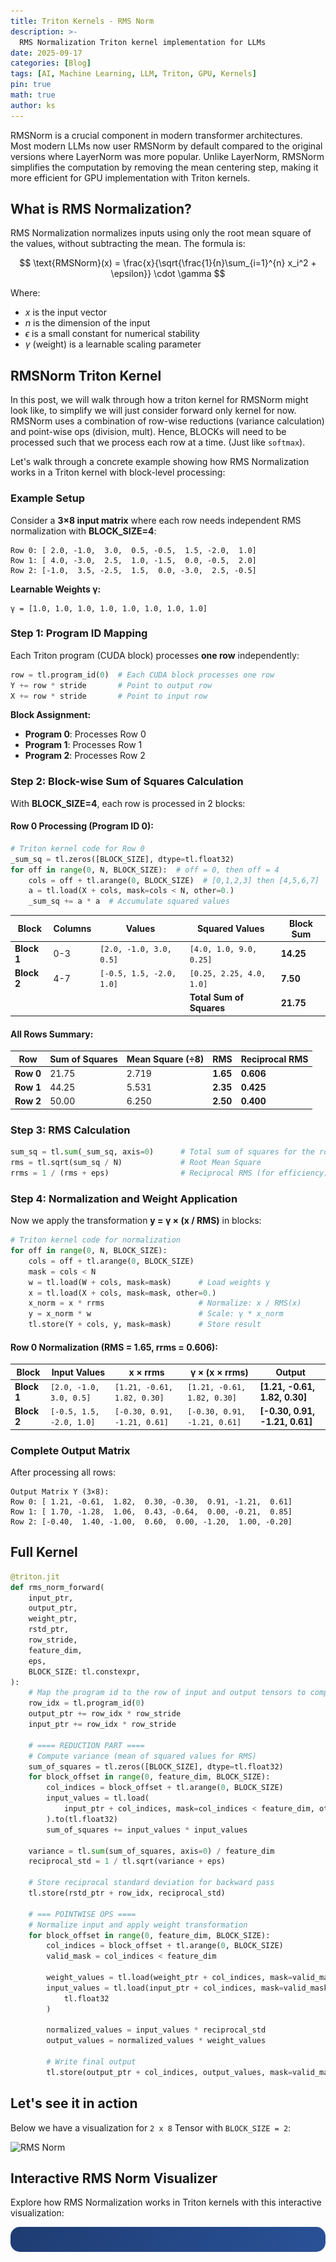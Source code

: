 ```yaml
---
title: Triton Kernels - RMS Norm
description: >-
  RMS Normalization Triton kernel implementation for LLMs
date: 2025-09-17
categories: [Blog]
tags: [AI, Machine Learning, LLM, Triton, GPU, Kernels]
pin: true
math: true
author: ks
---
```


RMSNorm is a crucial component in modern transformer architectures. Most modern LLMs now user RMSNorm by default compared to the original versions where LayerNorm was more popular. Unlike LayerNorm, RMSNorm simplifies the computation by removing the mean centering step, making it more efficient for GPU implementation with Triton kernels.

## What is RMS Normalization?

RMS Normalization normalizes inputs using only the root mean square of the values, without subtracting the mean. The formula is:

$$
\text{RMSNorm}(x) = \frac{x}{\sqrt{\frac{1}{n}\sum_{i=1}^{n} x_i^2 + \epsilon}} \cdot \gamma
$$

Where:
- $x$ is the input vector
- $n$ is the dimension of the input
- $\epsilon$ is a small constant for numerical stability
- $\gamma$ (weight) is a learnable scaling parameter

## RMSNorm Triton Kernel

In this post, we will walk through how a triton kernel for RMSNorm might look like, to simplify we will just consider forward only kernel for now. RMSNorm uses a combination of row-wise reductions (variance calculation) and point-wise ops (division, mult). Hence, BLOCKs will need to be processed such that we process each row at a time. (Just like `softmax`). 

Let's walk through a concrete example showing how RMS Normalization works in a Triton kernel with block-level processing:

### Example Setup

Consider a **3×8 input matrix** where each row needs independent RMS normalization with **BLOCK_SIZE=4**:

```
Row 0: [ 2.0, -1.0,  3.0,  0.5, -0.5,  1.5, -2.0,  1.0]
Row 1: [ 4.0, -3.0,  2.5,  1.0, -1.5,  0.0, -0.5,  2.0]
Row 2: [-1.0,  3.5, -2.5,  1.5,  0.0, -3.0,  2.5, -0.5]
```

**Learnable Weights γ:**
```
γ = [1.0, 1.0, 1.0, 1.0, 1.0, 1.0, 1.0, 1.0]
```

### Step 1: Program ID Mapping

Each Triton program (CUDA block) processes **one row** independently:

```python
row = tl.program_id(0)  # Each CUDA block processes one row
Y += row * stride       # Point to output row
X += row * stride       # Point to input row
```

**Block Assignment:**
- **Program 0**: Processes Row 0
- **Program 1**: Processes Row 1
- **Program 2**: Processes Row 2

### Step 2: Block-wise Sum of Squares Calculation

With **BLOCK_SIZE=4**, each row is processed in 2 blocks:


#### Row 0 Processing (Program ID 0):

```python
# Triton kernel code for Row 0
_sum_sq = tl.zeros([BLOCK_SIZE], dtype=tl.float32)
for off in range(0, N, BLOCK_SIZE):  # off = 0, then off = 4
    cols = off + tl.arange(0, BLOCK_SIZE)  # [0,1,2,3] then [4,5,6,7]
    a = tl.load(X + cols, mask=cols < N, other=0.)
    _sum_sq += a * a  # Accumulate squared values
```


| Block | Columns | Values | Squared Values | Block Sum |
|-------|---------|--------|----------------|-----------|
| **Block 1** | 0-3 | `[2.0, -1.0, 3.0, 0.5]` | `[4.0, 1.0, 9.0, 0.25]` | **14.25** |
| **Block 2** | 4-7 | `[-0.5, 1.5, -2.0, 1.0]` | `[0.25, 2.25, 4.0, 1.0]` | **7.50** |
| | | | **Total Sum of Squares** | **21.75** |


#### All Rows Summary:

| Row | Sum of Squares | Mean Square (÷8) | RMS | Reciprocal RMS |
|-----|----------------|------------------|-----|----------------|
| **Row 0** | 21.75 | 2.719 | **1.65** | **0.606** |
| **Row 1** | 44.25 | 5.531 | **2.35** | **0.425** |
| **Row 2** | 50.00 | 6.250 | **2.50** | **0.400** |

### Step 3: RMS Calculation

```python
sum_sq = tl.sum(_sum_sq, axis=0)      # Total sum of squares for the row
rms = tl.sqrt(sum_sq / N)             # Root Mean Square
rrms = 1 / (rms + eps)                # Reciprocal RMS (for efficiency)
```

### Step 4: Normalization and Weight Application

Now we apply the transformation **y = γ × (x / RMS)** in blocks:

```python
# Triton kernel code for normalization
for off in range(0, N, BLOCK_SIZE):
    cols = off + tl.arange(0, BLOCK_SIZE)
    mask = cols < N
    w = tl.load(W + cols, mask=mask)      # Load weights γ
    x = tl.load(X + cols, mask=mask, other=0.)
    x_norm = x * rrms                     # Normalize: x / RMS(x)
    y = x_norm * w                        # Scale: γ * x_norm
    tl.store(Y + cols, y, mask=mask)      # Store result
```

#### Row 0 Normalization (RMS = 1.65, rrms = 0.606):

| Block | Input Values | x × rrms | γ × (x × rrms) | Output |
|-------|--------------|----------|----------------|--------|
| **Block 1** | `[2.0, -1.0, 3.0, 0.5]` | `[1.21, -0.61, 1.82, 0.30]` | `[1.21, -0.61, 1.82, 0.30]` | **[1.21, -0.61, 1.82, 0.30]** |
| **Block 2** | `[-0.5, 1.5, -2.0, 1.0]` | `[-0.30, 0.91, -1.21, 0.61]` | `[-0.30, 0.91, -1.21, 0.61]` | **[-0.30, 0.91, -1.21, 0.61]** |



### Complete Output Matrix

After processing all rows:

```
Output Matrix Y (3×8):
Row 0: [ 1.21, -0.61,  1.82,  0.30, -0.30,  0.91, -1.21,  0.61]
Row 1: [ 1.70, -1.28,  1.06,  0.43, -0.64,  0.00, -0.21,  0.85]
Row 2: [-0.40,  1.40, -1.00,  0.60,  0.00, -1.20,  1.00, -0.20]
```

## Full Kernel

```python
@triton.jit
def rms_norm_forward(
    input_ptr,
    output_ptr,
    weight_ptr,
    rstd_ptr,
    row_stride,
    feature_dim,
    eps,
    BLOCK_SIZE: tl.constexpr,
):
    # Map the program id to the row of input and output tensors to compute
    row_idx = tl.program_id(0)
    output_ptr += row_idx * row_stride
    input_ptr += row_idx * row_stride

    # ==== REDUCTION PART ====
    # Compute variance (mean of squared values for RMS)
    sum_of_squares = tl.zeros([BLOCK_SIZE], dtype=tl.float32)
    for block_offset in range(0, feature_dim, BLOCK_SIZE):
        col_indices = block_offset + tl.arange(0, BLOCK_SIZE)
        input_values = tl.load(
            input_ptr + col_indices, mask=col_indices < feature_dim, other=0.0
        ).to(tl.float32)
        sum_of_squares += input_values * input_values

    variance = tl.sum(sum_of_squares, axis=0) / feature_dim
    reciprocal_std = 1 / tl.sqrt(variance + eps)

    # Store reciprocal standard deviation for backward pass
    tl.store(rstd_ptr + row_idx, reciprocal_std)

    # === POINTWISE OPS ====
    # Normalize input and apply weight transformation
    for block_offset in range(0, feature_dim, BLOCK_SIZE):
        col_indices = block_offset + tl.arange(0, BLOCK_SIZE)
        valid_mask = col_indices < feature_dim

        weight_values = tl.load(weight_ptr + col_indices, mask=valid_mask)
        input_values = tl.load(input_ptr + col_indices, mask=valid_mask, other=0.0).to(
            tl.float32
        )

        normalized_values = input_values * reciprocal_std
        output_values = normalized_values * weight_values

        # Write final output
        tl.store(output_ptr + col_indices, output_values, mask=valid_mask)
```

## Let's see it in action

Below we have a visualization for `2 x 8` Tensor with `BLOCK_SIZE = 2`:

![RMS Norm](/assets/rms_norm.gif)

## Interactive RMS Norm Visualizer

Explore how RMS Normalization works in Triton kernels with this interactive visualization:

<div id="rms-norm-visualizer-container">
    <style>
        #rms-norm-visualizer-container {
            font-family: 'Monaco', 'Menlo', monospace;
            margin: 0;
            padding: 20px;
            background: linear-gradient(135deg, #1e3c72, #2a5298);
            color: white;
            border-radius: 15px;
        }

        #rms-norm-visualizer-container .container {
            max-width: 100%;
            margin: 0 auto;
            background: rgba(0, 0, 0, 0.3);
            border-radius: 15px;
            padding: 20px;
            backdrop-filter: blur(10px);
            overflow-x: auto;
        }

        #rms-norm-visualizer-container h1 {
            text-align: center;
            color: #64b5f6;
            margin-bottom: 30px;
            text-shadow: 2px 2px 4px rgba(0,0,0,0.5);
        }

        #rms-norm-visualizer-container .controls {
            display: flex;
            gap: 15px;
            margin-bottom: 25px;
            flex-wrap: wrap;
            align-items: center;
            justify-content: center;
        }

        #rms-norm-visualizer-container .control-group {
            display: flex;
            flex-direction: column;
            align-items: center;
            gap: 5px;
        }

        #rms-norm-visualizer-container label {
            font-size: 12px;
            color: #b3e5fc;
            font-weight: bold;
        }

        #rms-norm-visualizer-container input,
        #rms-norm-visualizer-container button,
        #rms-norm-visualizer-container select {
            padding: 8px 12px;
            border: none;
            border-radius: 8px;
            background: rgba(0, 0, 0, 0.4);
            color: white;
            font-family: inherit;
            backdrop-filter: blur(5px);
            border: 1px solid rgba(100, 181, 246, 0.3);
        }

        #rms-norm-visualizer-container select option {
            background: rgba(0, 0, 0, 0.9);
            color: white;
            border: none;
        }

        #rms-norm-visualizer-container button {
            background: linear-gradient(45deg, #4fc3f7, #29b6f6);
            cursor: pointer;
            font-weight: bold;
            transition: all 0.3s ease;
            box-shadow: 0 4px 15px rgba(79, 195, 247, 0.3);
        }

        #rms-norm-visualizer-container button:hover {
            transform: translateY(-2px);
            box-shadow: 0 6px 20px rgba(79, 195, 247, 0.4);
        }

        #rms-norm-visualizer-container .visualization {
            display: flex;
            flex-direction: column;
            gap: 20px;
            margin-bottom: 25px;
        }

        #rms-norm-visualizer-container .tensor-display {
            background: rgba(0, 0, 0, 0.4);
            border-radius: 10px;
            padding: 15px;
            border: 2px solid rgba(100, 181, 246, 0.3);
            min-width: 0;
            overflow: hidden;
        }

        #rms-norm-visualizer-container .tensor-title {
            font-size: 16px;
            font-weight: bold;
            margin-bottom: 15px;
            color: #81c784;
            text-align: center;
        }

        #rms-norm-visualizer-container .tensor-grid {
            display: grid;
            gap: 3px;
            margin-bottom: 15px;
        }

        #rms-norm-visualizer-container .tensor-cell {
            background: rgba(255, 255, 255, 0.1);
            border: 1px solid rgba(255, 255, 255, 0.2);
            padding: 6px;
            text-align: center;
            font-size: 10px;
            border-radius: 4px;
            transition: all 0.3s ease;
            min-height: 18px;
            display: flex;
            align-items: center;
            justify-content: center;
            word-break: break-all;
            overflow: hidden;
        }

        @media (max-width: 768px) {
            #rms-norm-visualizer-container .tensor-cell {
                padding: 4px;
                font-size: 8px;
                min-height: 16px;
            }
        }

        #rms-norm-visualizer-container .tensor-cell.processing {
            background: rgba(255, 193, 7, 0.6);
            border-color: #ffc107;
            animation: pulse 1s infinite;
        }

        #rms-norm-visualizer-container .tensor-cell.processed {
            background: rgba(76, 175, 80, 0.6);
            border-color: #4caf50;
        }

        #rms-norm-visualizer-container .tensor-cell.current-row {
            border-color: #ff9800;
            background: rgba(255, 152, 0, 0.3);
        }

        @keyframes pulse {
            0%, 100% { opacity: 0.6; }
            50% { opacity: 1; }
        }

        #rms-norm-visualizer-container .steps-display {
            background: rgba(0, 0, 0, 0.4);
            border-radius: 10px;
            padding: 15px;
            border: 2px solid rgba(100, 181, 246, 0.3);
            min-width: 0;
            overflow: hidden;
        }

        #rms-norm-visualizer-container .step {
            margin-bottom: 15px;
            padding: 15px;
            background: rgba(255, 255, 255, 0.05);
            border-radius: 8px;
            border-left: 4px solid #64b5f6;
        }

        #rms-norm-visualizer-container .step-title {
            font-weight: bold;
            color: #64b5f6;
            margin-bottom: 8px;
        }

        #rms-norm-visualizer-container .step-content {
            font-size: 13px;
            line-height: 1.4;
        }

        #rms-norm-visualizer-container .formula {
            background: rgba(0, 0, 0, 0.3);
            padding: 10px;
            border-radius: 5px;
            font-family: 'Courier New', monospace;
            margin: 8px 0;
            border: 1px solid rgba(100, 181, 246, 0.3);
        }

        #rms-norm-visualizer-container .block-info {
            display: flex;
            justify-content: space-between;
            align-items: center;
            margin-top: 10px;
            font-size: 12px;
            color: #b3e5fc;
        }

        #rms-norm-visualizer-container .progress-bar {
            width: 100%;
            height: 6px;
            background: rgba(255, 255, 255, 0.1);
            border-radius: 3px;
            overflow: hidden;
            margin: 10px 0;
        }

        #rms-norm-visualizer-container .progress-fill {
            height: 100%;
            background: linear-gradient(45deg, #4fc3f7, #29b6f6);
            width: 0%;
            transition: width 0.3s ease;
        }

        #rms-norm-visualizer-container .stats {
            display: grid;
            grid-template-columns: repeat(auto-fit, minmax(120px, 1fr));
            gap: 10px;
            margin-top: 15px;
        }

        #rms-norm-visualizer-container .stat {
            background: rgba(0, 0, 0, 0.3);
            padding: 10px;
            border-radius: 5px;
            text-align: center;
        }

        #rms-norm-visualizer-container .stat-label {
            font-size: 11px;
            color: #b3e5fc;
            margin-bottom: 5px;
        }

        #rms-norm-visualizer-container .stat-value {
            font-size: 14px;
            font-weight: bold;
            color: #81c784;
        }

        #rms-norm-visualizer-container .row-label {
            font-size: 10px;
            color: #b3e5fc;
            margin-bottom: 5px;
            text-align: left;
        }

        #rms-norm-visualizer-container .calculations-display {
            background: rgba(0, 0, 0, 0.4);
            border-radius: 10px;
            padding: 15px;
            border: 2px solid rgba(100, 181, 246, 0.3);
            min-width: 0;
            overflow: hidden;
        }

        #rms-norm-visualizer-container .calculations-title {
            font-size: 16px;
            font-weight: bold;
            margin-bottom: 15px;
            color: #ffb74d;
            text-align: center;
        }

        #rms-norm-visualizer-container .calculations-table {
            width: 100%;
            border-collapse: collapse;
            margin-bottom: 15px;
        }

        #rms-norm-visualizer-container .calculations-table th,
        #rms-norm-visualizer-container .calculations-table td {
            padding: 8px 12px;
            text-align: center;
            border: 1px solid rgba(255, 255, 255, 0.2);
            font-size: 11px;
        }

        #rms-norm-visualizer-container .calculations-table th {
            background: rgba(255, 183, 77, 0.3);
            color: #ffb74d;
            font-weight: bold;
        }

        #rms-norm-visualizer-container .calculations-table td {
            background: rgba(255, 255, 255, 0.05);
        }

        #rms-norm-visualizer-container .calculations-table .current-processing {
            background: rgba(255, 193, 7, 0.6);
            border-color: #ffc107;
            animation: pulse 1s infinite;
        }

        #rms-norm-visualizer-container .calculations-table .completed {
            background: rgba(76, 175, 80, 0.6);
            border-color: #4caf50;
        }
    </style>

    <div class="container">
        <h1>🚀 RMS Normalization Triton Kernel Visualization</h1>

        <div class="controls">
            <div class="control-group">
                <label>Rows (Batch Size)</label>
                <select id="numRows">
                    <option value="2" selected>2</option>
                    <option value="3">3</option>
                    <option value="4">4</option>
                </select>
            </div>

            <div class="control-group">
                <label>Feature Dimension</label>
                <select id="featureDim">
                    <option value="2">2</option>
                    <option value="4">4</option>
                    <option value="8" selected>8</option>
                </select>
            </div>

            <div class="control-group">
                <label>Block Size</label>
                <select id="blockSize">
                    <!-- Options will be dynamically generated -->
                </select>
            </div>

            <div class="control-group">
                <label>Epsilon</label>
                <input type="number" id="epsilon" value="1e-6" step="1e-7" min="1e-10">
            </div>

            <button onclick="generateRandomInput()">🎲 Random Input</button>
            <button onclick="runVisualization()">▶️ Run Kernel</button>
            <button onclick="reset()">🔄 Reset</button>
        </div>

        <div class="visualization">
            <div class="tensor-display">
                <div class="tensor-title">Input Tensor</div>
                <div id="inputTensor" class="tensor-grid"></div>
                <div class="block-info">
                    <span>Current Row: <span id="currentRow">-</span></span>
                    <span>Block Range: <span id="blockRange">-</span></span>
                </div>
            </div>

            <div class="calculations-display">
                <div class="calculations-title">Per-Row Calculations</div>
                <table class="calculations-table">
                    <thead>
                        <tr>
                            <th>Row</th>
                            <th>Sum of Squares</th>
                            <th>Mean Square</th>
                            <th>RMS</th>
                            <th>Rstd (1/√(MS+ε))</th>
                            <th>Status</th>
                        </tr>
                    </thead>
                    <tbody id="calculationsTableBody">
                        <!-- Rows will be populated by JavaScript -->
                    </tbody>
                </table>
                <div class="block-info">
                    <span>Processing: Block size = <span id="currentBlockSize">4</span></span>
                    <span>Epsilon = <span id="currentEpsilon">1e-6</span></span>
                </div>
            </div>

            <div class="tensor-display">
                <div class="tensor-title">Output Tensor</div>
                <div id="outputTensor" class="tensor-grid"></div>
                <div class="stats">
                    <div class="stat">
                        <div class="stat-label">Current Row RMS</div>
                        <div class="stat-value" id="currentRMS">-</div>
                    </div>
                    <div class="stat">
                        <div class="stat-label">Current Row Rstd</div>
                        <div class="stat-value" id="currentRstd">-</div>
                    </div>
                </div>
            </div>
        </div>
    </div>
</div>

<script src="{{ '/assets/js/rms-norm-visualizer.js' | relative_url }}"></script>

## Benchmarks

Let's see triton benchmarks with our kernel implementation and compare it w.r.t. Torch and Torch Compiled versions. I have an RTX 4090 24gb, which has a memory bandwidth of 1,008 GB/s. Based on the benchmark, we are able to hit 80%is of the memory bandwidth which is typical -- so seems like the kernel is performing really well.

![RMS Norm benchmark](/assets/rms_norm_benchmark.png)

## Code

**[🔗 Triton Kernels Implementation](https://github.com/kapilsh/gpt-oss-scratch/tree/main/kernels)**

